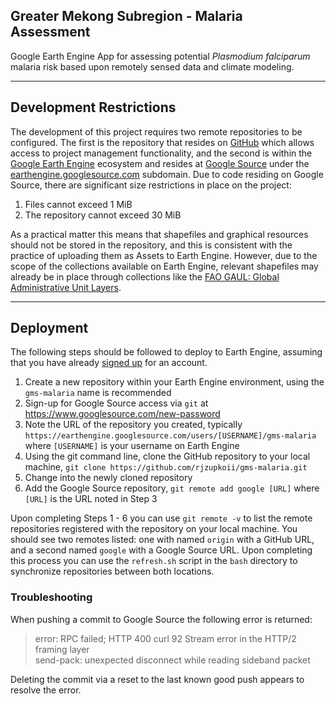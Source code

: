 Greater Mekong Subregion - Malaria Assessment
--

Google Earth Engine App for assessing potential *Plasmodium falciparum* malaria risk based upon remotely sensed data and climate modeling.

---

## Development Restrictions
The development of this project requires two remote repositories to be configured. The first is the repository that resides on [GitHub](https://github.com/) which allows access to project management functionality, and the second is within the [Google Earth Engine](https://earthengine.google.com/) ecosystem and resides at [Google Source](https://opensource.google/) under the [earthengine.googlesource.com](https://earthengine.googlesource.com/) subdomain. Due to code residing on Google Source, there are significant size restrictions in place on the project:

1. Files cannot exceed 1 MiB
2. The repository cannot exceed 30 MiB

As a practical matter this means that shapefiles and graphical resources should not be stored in the repository, and this is consistent with the practice of uploading them as Assets to Earth Engine. However, due to the scope of the collections available on Earth Engine, relevant shapefiles may already be in place through collections like the [FAO GAUL: Global Administrative Unit Layers](https://developers.google.com/earth-engine/datasets/catalog/FAO_GAUL_2015_level2).

---

## Deployment
The following steps should be followed to deploy to Earth Engine, assuming that you have already [signed up](https://signup.earthengine.google.com/) for an account.

1. Create a new repository within your Earth Engine environment, using the `gms-malaria` name is recommended
2. Sign-up for Google Source access via `git` at https://www.googlesource.com/new-password
3. Note the URL of the repository you created, typically `https://earthengine.googlesource.com/users/[USERNAME]/gms-malaria` where `[USERNAME]` is your username on Earth Engine
4. Using the git command line, clone the GitHub repository to your local machine, `git clone https://github.com/rjzupkoii/gms-malaria.git`
5. Change into the newly cloned repository
6. Add the Google Source repository, `git remote add google [URL]` where `[URL]` is the URL noted in Step 3


Upon completing Steps 1 - 6 you can use `git remote -v` to list the remote repositories registered with the repository on your local machine. You should see two remotes listed: one with named `origin` with a GitHub URL, and a second named `google` with a Google Source URL. Upon completing this process you can use the `refresh.sh` script in the `bash` directory to synchronize repositories between both locations. 

### Troubleshooting

When pushing a commit to Google Source the following error is returned:

> error: RPC failed; HTTP 400 curl 92 Stream error in the HTTP/2 framing layer<br> 
> send-pack: unexpected disconnect while reading sideband packet

Deleting the commit via a reset to the last known good push appears to resolve the error.